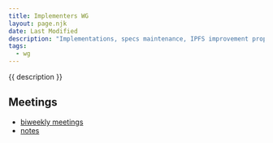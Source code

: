 ```yaml
---
title: Implementers WG
layout: page.njk
date: Last Modified
description: "Implementations, specs maintenance, IPFS improvement proposals (IPIPs) current and future, protocol bugs, implementer feedback, user feedback on specific implementations."
tags:
  - wg
---
```


{{ description }}

## Meetings

- [biweekly meetings](https://lu.ma/ipfs-implementers) 
- [notes](https://pl-strflt.notion.site/IPFS-Implementers-Working-Group-f102a74802b34529a759ffbc3ea20303)
